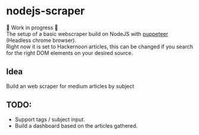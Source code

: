 # nodejs-scraper

🚀 Work in progress 🚀  
The setup of a basic webscraper build on NodeJS with [puppeteer](https://github.com/GoogleChrome/puppeteer) (Headless chrome browser).  
Right now it is set to Hackernoon articles, this can be changed if you search for the right DOM elements on your desired source.

## Idea

Build an web scraper for medium articles by subject

## TODO:

-   Support tags / subject input.
-   Build a dashboard based on the articles gathered.
